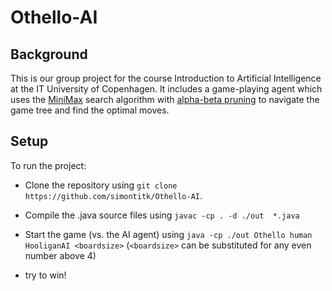 # Othello-AI

## Background

This is our group project for the course Introduction to Artificial Intelligence at the IT University of Copenhagen. 
It includes a game-playing agent which uses the [MiniMax](https://en.wikipedia.org/wiki/Minimax) search algorithm with [alpha-beta pruning](https://en.wikipedia.org/wiki/Alpha%E2%80%93beta_pruning) to navigate the game tree and find the optimal moves.

## Setup

To run the project:

- Clone the repository using `git clone https://github.com/simontitk/Othello-AI`.

- Compile the .java source files using `javac -cp . -d ./out  *.java`

- Start the game (vs. the AI agent) using `java -cp ./out Othello human HooliganAI <boardsize>` (`<boardsize>` can be substituted for any even number above 4)

- try to win!
